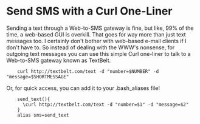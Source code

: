 Send SMS with a Curl One-Liner
==============================

Sending a text through a Web-to-SMS gateway is fine, but like, 99% of the time,
a web-based GUI is overkill. That goes for way more than just text messages too.
I certainly don't bother with web-based e-mail clients if I don't have to. So
instead of dealing with the WWW's nonsense, for outgoing text messages you can
use this simple Curl one-liner to talk to a Web-to-SMS gateway known as
TextBelt.

        curl http://textbelt.com/text -d "number=$NUMBER" -d "message=$SHORTMESSAGE"

Or, for quick access, you can add it to your .bash_aliases file!

        send_text(){
          \curl http://textbelt.com/text -d "number=$1" -d "message=$2"
        }
        alias sms=send_text
